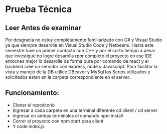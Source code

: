 # Prueba Técnica 

## Leer Antes de examinar

Por desgracia no estoy completamente familiarizado con C# y Visual Studio ya que siempre
desarolle en Visual Studio Code y Netbeans. Hasta este semestre tuve un primer contacto con C++ y por el corto tiempo a pesar que investigue no logre desarolla rpor completo el proyecto en ese IDE entocnes mejor lo desarolle de forma pura por comando de react y el 
backend cree un servidor con express, node y Javascript. Para faiclitar la vista y manejo de la DB utilice DBeaver y MySql los Scrips utilizados y solicitados estan en la carpeta correspondiente en el server.

## Funcionamiento:

* Clonar el repositorio
* Ingresar a cada carpeta en una terminal diferente cd client / cd server
* ingresar en ambas terminales el comando npm install
* Correr el proyecto con npm start para client
* Y node index.js
